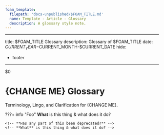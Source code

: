 ```yaml
---
foam_template:
  filepath: 'docs-unpublished/$FOAM_TITLE.md'
  name: Template - Article - Glossary
  description: A glossary style note.
---
```

---
title: $FOAM_TITLE Glossary
description: Glossary of $FOAM_TITLE
date: $CURRENT_YEAR-$CURRENT_MONTH-$CURRENT_DATE
hide:
  - footer
---
$0
<!--------------------------------------------------------------->

# {CHANGE ME} Glossary
Terminology, Lingo, and Clarification for {CHANGE ME}.

<!-- --------------------------------------------------------- -->

???+ info "Foo"
    <!-- **Has any part of this been deprecated?** -->
    **What** is this thing & what does it do?
    <!-- OPTIONAL: **NOTE:** Previously called ___             -->
    <!-- OPTIONAL: **NOTE:** Commonly called ___               -->
    <!-- OPTIONAL: Picture / Diagram of what it does.          -->
    <!-- OPTIONAL: **Why:** would you use this thing?          -->
    <!-- OPTIONAL: **Why:** does it have the name?             -->
    <!-- OPTIONAL: **When:** would you use this thing?         -->
    <!-- OPTIONAL: **Where:** to access it via CLI, API, GUI?  -->
    <!-- OPTIONAL: Link to related information:
    | *Topic & Link*           | *Why*                           |
    | ------------------------ | ------------------------------- |
    | [[PARENT]]               | Subject Parent                  |
    | [[ARTICLE]]              | Article                         |
    | [Community Reference]()  | StackOverflow Detailing Concept |
    | [Documentation]()        | Official Documentation          |
    | [CLI Reference]()        | CLI Reference                   |
    | [API Reference]()        | API Reference                   | -->

<!-- --------------------------------------------------------- -->

<!-- ???+ info "Bar" -->
    <!-- **Has any part of this been deprecated?** -->
    <!-- **What** is this thing & what does it do? -->

<!--------------------------------------------------------------->

<!-- <style>
    .md-footer__link--prev {
        display: none
    }
    .md-footer__link--next {
        display: none
    }
</style> -->

<!--------------------------------------------------------------->

<!-- TO-DO List -->
